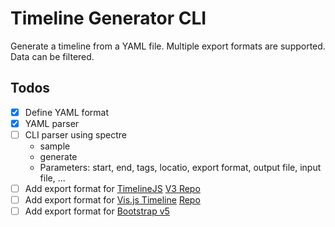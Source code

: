 # Timeline Generator CLI

Generate a timeline from a YAML file. Multiple export formats are supported. Data can be filtered.

## Todos

- [x] Define YAML format
- [x] YAML parser
- [ ] CLI parser using spectre
    - sample
	- generate
	- Parameters: start, end, tags, locatio, export format, output file, input file, ...
- [ ] Add export format for [TimelineJS](https://timeline.knightlab.com/) [V3 Repo](https://github.com/NUKnightLab/TimelineJS3)
- [ ] Add export format for	[Vis.js Timeline](https://visjs.github.io/vis-timeline/) [Repo](https://github.com/visjs/vis-timeline)
- [ ] Add export format for [Bootstrap v5](https://getbootstrap.com/docs/5.3/components/card/)
